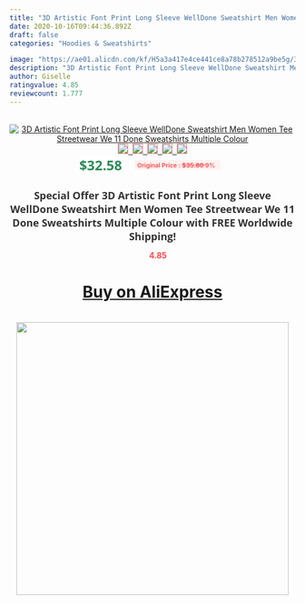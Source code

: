 ```yaml
---
title: "3D Artistic Font Print Long Sleeve WellDone Sweatshirt Men Women Tee Streetwear We 11 Done Sweatshirts Multiple Colour"
date: 2020-10-16T09:44:36.892Z
draft: false
categories: "Hoodies & Sweatshirts"

image: "https://ae01.alicdn.com/kf/H5a3a417e4ce441ce8a78b278512a9be5g/3D-Artistic-Font-Print-Long-Sleeve-WellDone-Sweatshirt-Men-Women-Tee-Streetwear-We-11-Done-Sweatshirts.jpg"
description: "3D Artistic Font Print Long Sleeve WellDone Sweatshirt Men Women Tee Streetwear We 11 Done Sweatshirts Multiple Colour"
author: Giselle
ratingvalue: 4.85
reviewcount: 1.777
---
```

<br>
<div style="text-align: center;">
<a href="https://s.click.aliexpress.com/e/_99AtE5" target="_blank" rel="nofollow noopener noreferrer"><img alt="3D Artistic Font Print Long Sleeve WellDone Sweatshirt Men Women Tee Streetwear We 11 Done Sweatshirts Multiple Colour" class="magnifier-image" src="https://ae01.alicdn.com/kf/H5a3a417e4ce441ce8a78b278512a9be5g/3D-Artistic-Font-Print-Long-Sleeve-WellDone-Sweatshirt-Men-Women-Tee-Streetwear-We-11-Done-Sweatshirts.jpg_640x640.jpg">
<br>
<img style="border:1px solid salmon" src="https://ae01.alicdn.com/kf/H5a3a417e4ce441ce8a78b278512a9be5g/3D-Artistic-Font-Print-Long-Sleeve-WellDone-Sweatshirt-Men-Women-Tee-Streetwear-We-11-Done-Sweatshirts.jpg_120x120.jpg">&nbsp;&nbsp;<img style="border:1px solid salmon" src="https://ae01.alicdn.com/kf/Hd848574b48b448d885f2a21878606348U/3D-Artistic-Font-Print-Long-Sleeve-WellDone-Sweatshirt-Men-Women-Tee-Streetwear-We-11-Done-Sweatshirts.jpg_120x120.jpg">&nbsp;&nbsp;<img style="border:1px solid salmon" src="https://ae01.alicdn.com/kf/H4f9967a7bc574c77b9d90a9ffb586a11r/3D-Artistic-Font-Print-Long-Sleeve-WellDone-Sweatshirt-Men-Women-Tee-Streetwear-We-11-Done-Sweatshirts.jpg_120x120.jpg">&nbsp;&nbsp;<img style="border:1px solid salmon" src="https://ae01.alicdn.com/kf/He35463ee233649129387a14890ac633ca/3D-Artistic-Font-Print-Long-Sleeve-WellDone-Sweatshirt-Men-Women-Tee-Streetwear-We-11-Done-Sweatshirts.jpg_120x120.jpg">&nbsp;&nbsp;<img style="border:1px solid salmon" src="https://ae01.alicdn.com/kf/H0f400bf12df94c53af3956880ef901bce/3D-Artistic-Font-Print-Long-Sleeve-WellDone-Sweatshirt-Men-Women-Tee-Streetwear-We-11-Done-Sweatshirts.jpg_120x120.jpg"></a></div><br0>
<div style="text-align: center;"><span style="background-color: white; border: 0px; box-sizing: border-box; color: seagreen; display: inline-block; font-family: &quot;open sans&quot; , &quot;arial&quot; , &quot;helvetica&quot; , sans-serif , &quot;heiti&quot;; font-size: 24px; font-stretch: inherit; font-weight: 700; line-height: inherit; margin: 0px 10px 0px 0px; padding: 0px; vertical-align: middle;">$32.58 </span>
<span style="background: rgb(255 , 241 , 241); border-radius: 3px; border: 0px; box-sizing: border-box; color: #ff4747; display: inline-block; font-family: inherit; font-size: 12px; font-stretch: inherit; font-style: inherit; font-variant: inherit; font-weight: 600; line-height: inherit; margin: 0px; padding: 2px 5px; transform: scale(0.9); vertical-align: middle;">Original Price : <b style="text-decoration: line-through;">$35.80 </b> 9%&nbsp;&nbsp;</span></div>
<h1 style="color: #333333; display: inline-block; font-family: &quot;open sans&quot; , &quot;arial&quot; , &quot;helvetica&quot; , sans-serif , &quot;heiti&quot;; font-size: 18px; font-stretch: inherit; font-weight: 700; text-align: center;">Special Offer 3D Artistic Font Print Long Sleeve WellDone Sweatshirt Men Women Tee Streetwear We 11 Done Sweatshirts Multiple Colour with FREE Worldwide Shipping!</h1>
<div style="color: #ff4747; text-align: center;">
<img src="https://4.bp.blogspot.com/-M0ZcTcb-5uY/XleCXlxnR4I/AAAAAAAAAEc/OrjgMkXV1oMQFaCRZj5HQwOCBcu3w1FegCPcBGAYYCw/s1600/star.png" style="height: 15px;">&nbsp;<b>4.85</b></div>
<div class="button_cont" align="center"><a class="buynow_a" href="https://s.click.aliexpress.com/e/_99AtE5" target="_blank" rel="nofollow noopener noreferrer"><H1>Buy on AliExpress</H1></a></div><br>
<div class="separator" style="clear: both; text-align: center;">
<img src="https://lh3.googleusercontent.com/-pTy5HemUv9M/XlePHvY0dAI/AAAAAAAAAE4/0nX5iRUoIWY8eMW9Dpxeirr157OZliDIgCLcBGAsYHQ/s1600/badge.gif" width="480">
</div>
